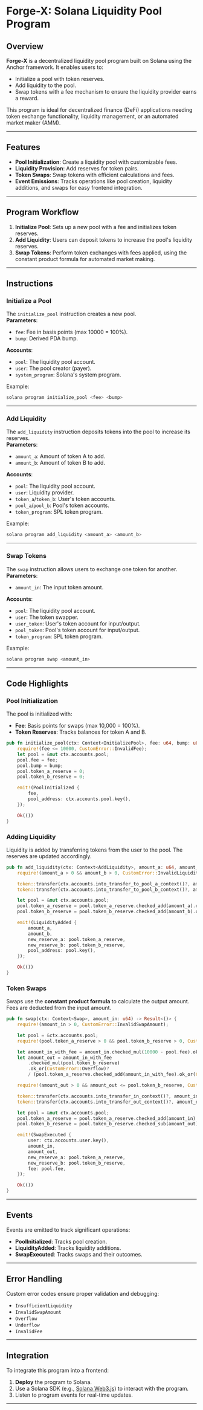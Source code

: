 # Forge-X: Solana Liquidity Pool Program

## Overview
**Forge-X** is a decentralized liquidity pool program built on Solana using the Anchor framework. It enables users to:
- Initialize a pool with token reserves.
- Add liquidity to the pool.
- Swap tokens with a fee mechanism to ensure the liquidity provider earns a reward.

This program is ideal for decentralized finance (DeFi) applications needing token exchange functionality, liquidity management, or an automated market maker (AMM).

---

## Features
- **Pool Initialization**: Create a liquidity pool with customizable fees.
- **Liquidity Provision**: Add reserves for token pairs.
- **Token Swaps**: Swap tokens with efficient calculations and fees.
- **Event Emissions**: Tracks operations like pool creation, liquidity additions, and swaps for easy frontend integration.

---

## Program Workflow
1. **Initialize Pool**: Sets up a new pool with a fee and initializes token reserves.
2. **Add Liquidity**: Users can deposit tokens to increase the pool's liquidity reserves.
3. **Swap Tokens**: Perform token exchanges with fees applied, using the constant product formula for automated market making.

---

## Instructions

### Initialize a Pool
The `initialize_pool` instruction creates a new pool.  
**Parameters**:
- `fee`: Fee in basis points (max 10000 = 100%).
- `bump`: Derived PDA bump.

**Accounts**:
- `pool`: The liquidity pool account.
- `user`: The pool creator (payer).
- `system_program`: Solana's system program.

Example:
```bash
solana program initialize_pool <fee> <bump>
```

---

### Add Liquidity
The `add_liquidity` instruction deposits tokens into the pool to increase its reserves.  
**Parameters**:
- `amount_a`: Amount of token A to add.
- `amount_b`: Amount of token B to add.

**Accounts**:
- `pool`: The liquidity pool account.
- `user`: Liquidity provider.
- `token_a`/`token_b`: User's token accounts.
- `pool_a`/`pool_b`: Pool's token accounts.
- `token_program`: SPL token program.

Example:
```bash
solana program add_liquidity <amount_a> <amount_b>
```

---

### Swap Tokens
The `swap` instruction allows users to exchange one token for another.  
**Parameters**:
- `amount_in`: The input token amount.

**Accounts**:
- `pool`: The liquidity pool account.
- `user`: The token swapper.
- `user_token`: User's token account for input/output.
- `pool_token`: Pool's token account for input/output.
- `token_program`: SPL token program.

Example:
```bash
solana program swap <amount_in>
```

---

## Code Highlights

### Pool Initialization
The pool is initialized with:
- **Fee**: Basis points for swaps (max 10,000 = 100%).
- **Token Reserves**: Tracks balances for token A and B.

```rust
pub fn initialize_pool(ctx: Context<InitializePool>, fee: u64, bump: u8) -> Result<()> {
    require!(fee <= 10000, CustomError::InvalidFee);
    let pool = &mut ctx.accounts.pool;
    pool.fee = fee;
    pool.bump = bump;
    pool.token_a_reserve = 0;
    pool.token_b_reserve = 0;

    emit!(PoolInitialized {
        fee,
        pool_address: ctx.accounts.pool.key(),
    });

    Ok(())
}
```

### Adding Liquidity
Liquidity is added by transferring tokens from the user to the pool. The reserves are updated accordingly.

```rust
pub fn add_liquidity(ctx: Context<AddLiquidity>, amount_a: u64, amount_b: u64) -> Result<()> {
    require!(amount_a > 0 && amount_b > 0, CustomError::InvalidLiquidityAmount);

    token::transfer(ctx.accounts.into_transfer_to_pool_a_context()?, amount_a)?;
    token::transfer(ctx.accounts.into_transfer_to_pool_b_context()?, amount_b)?;

    let pool = &mut ctx.accounts.pool;
    pool.token_a_reserve = pool.token_a_reserve.checked_add(amount_a).ok_or(CustomError::Overflow)?;
    pool.token_b_reserve = pool.token_b_reserve.checked_add(amount_b).ok_or(CustomError::Overflow)?;

    emit!(LiquidityAdded {
        amount_a,
        amount_b,
        new_reserve_a: pool.token_a_reserve,
        new_reserve_b: pool.token_b_reserve,
        pool_address: pool.key(),
    });

    Ok(())
}
```

### Token Swaps
Swaps use the **constant product formula** to calculate the output amount. Fees are deducted from the input amount.

```rust
pub fn swap(ctx: Context<Swap>, amount_in: u64) -> Result<()> {
    require!(amount_in > 0, CustomError::InvalidSwapAmount);

    let pool = &ctx.accounts.pool;
    require!(pool.token_a_reserve > 0 && pool.token_b_reserve > 0, CustomError::InsufficientLiquidity);

    let amount_in_with_fee = amount_in.checked_mul(10000 - pool.fee).ok_or(CustomError::Overflow)? / 10000;
    let amount_out = amount_in_with_fee
        .checked_mul(pool.token_b_reserve)
        .ok_or(CustomError::Overflow)?
        / (pool.token_a_reserve.checked_add(amount_in_with_fee).ok_or(CustomError::Overflow)?);

    require!(amount_out > 0 && amount_out <= pool.token_b_reserve, CustomError::InsufficientOutput);

    token::transfer(ctx.accounts.into_transfer_in_context()?, amount_in)?;
    token::transfer(ctx.accounts.into_transfer_out_context()?, amount_out)?;

    let pool = &mut ctx.accounts.pool;
    pool.token_a_reserve = pool.token_a_reserve.checked_add(amount_in).ok_or(CustomError::Overflow)?;
    pool.token_b_reserve = pool.token_b_reserve.checked_sub(amount_out).ok_or(CustomError::Underflow)?;

    emit!(SwapExecuted {
        user: ctx.accounts.user.key(),
        amount_in,
        amount_out,
        new_reserve_a: pool.token_a_reserve,
        new_reserve_b: pool.token_b_reserve,
        fee: pool.fee,
    });

    Ok(())
}
```

---

## Events
Events are emitted to track significant operations:
- **PoolInitialized**: Tracks pool creation.
- **LiquidityAdded**: Tracks liquidity additions.
- **SwapExecuted**: Tracks swaps and their outcomes.

---

## Error Handling
Custom error codes ensure proper validation and debugging:
- `InsufficientLiquidity`
- `InvalidSwapAmount`
- `Overflow`
- `Underflow`
- `InvalidFee`

---

## Integration
To integrate this program into a frontend:
1. **Deploy** the program to Solana.
2. Use a Solana SDK (e.g., [Solana Web3.js](https://solana-labs.github.io/solana-web3.js/)) to interact with the program.
3. Listen to program events for real-time updates.

--- 
